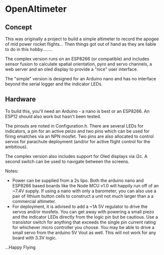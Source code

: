 # OpenAltimeter

## Concept

This was originally a project to build a simple altimeter to record
the apogee of mid power rocket flights... Then things got out of hand
as they are liable to do in this hobby........

The complex version runs on  an ESP8266 (or compatible) and includes 
sensor fusion to calculate spatial orientation, pyro and servo channels,
a web server and an  oled display to provide a "nice" user interface.

The "simple" version is designed for an Arduino nano and has no
interface beyond the serial logger and the indicator LEDs.

## Hardware

To build this, you'll need an Arduino - a nano is best or an ESP8266.
An ESP12 should also work but hasn't been tested.

The pinouts are noted in Configuration.h.  There are several
LEDs for indicators, a pin for an active peizo and two pins which
can be used for firing ematches via an NPN mosfet.  Two pins are also
allocated to control servos for parachute deployment (and/or for active
flight control for the ambitious).

The complex version also includes support for Oled displays via i2c.
A second switch can be used to navigate between the screens.

Notes:
- Power can be supplied from a 2s lipo.  Both the arduino nano
  and ESP8266 based boards like the Node MCU v1.0 will happily run off
  of an ~7.4V supply.   If using a nano with only a barometer, you
  can also use a pair of lithium button cells to construct a unit not 
  much larger than a a commercial altimeter.
- For deployment, it is advised to add a ~1A 5V regulator to drive
  the servos and/or mosfets.  You can get away with powering a small
  piezo and the indicator LEDs directly from the logic pin but be
  cautious.  Use a transistor switch for anything that exceeds the 
  single pin current rating for whichever micro controller you choose.
  You may be able to drive a small servo from the arduino 5V Vout as
  well.  This will not work for any board with 3.3V logic.


...Happy Flying



